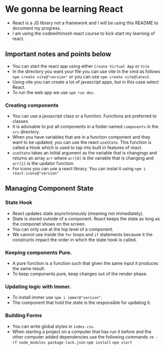 
# We gonna be learning React
- React is a JS library not a framework and I will be using this README to document my progress.
- I am using the codewithmosh react course to kick start my learning of react.

## Important notes and points below
- You can start the react app using either `Create Virtual App` or `Vite`
- In the directory you want your file you can use vite in the cmd as follows `npm create vite@"version"` or 
  you can use `npm create vite@latest`.
- Using vite you can create a lot of javascript apps, but in this case select React.
- To run the web app we use `npm run dev`.

### Creating components
- You can use a javascript class or a function. Functions are preferred to classes.
- It is advisable to put all components in a folder named `components` in the `src` directory.
- When you have variables that are in a function component and they want to be updated; you can use the react 
  `useState`. This function is called a Hook which is used to tap into built in features of react.
- `useState` takes an initial argument as the variable that is changings and returns an array `arr` where
   `arr[0]` is the variable that is changing and `arr[1]` is the updator function.
- For icons you can use a react library. You can instal it using `npm i react-icons@"version"`

## Managing Component State
### State Hook
- React updates state asynchronously (meaning not immediately).
- State is stored outside of a component. React keeps the state as long as the componet shows
  on the screen.
- You can only use at the top level of a component.
- We cannot use inside the `for` loops and `if` statements because it the constructs impact the order in which the
  state hook is called.

### Keeping components Pure.
- A pure function is a function such that given the same input it produces the same result.
- To keep components pure, keep changes out of the render phase.

### Updating logic with Immer.
- To install immer use `npm i immer@"version"`.
- The component that hold the state is the responsible for updating it.

### Building Forms
- You can write global styles in `index.css`.
- When starting a project on a computer that has run it before and the other computer added dependencies use the following commands
   `rm -rf node_modules package-lock.json`
   `npm install` 
   `npm start`
